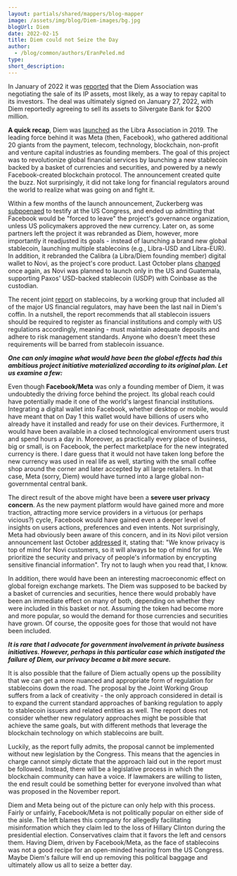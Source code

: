 ```yaml
---
layout: partials/shared/mappers/blog-mapper
image: /assets/img/blog/Diem-images/bg.jpg
blogUrl: Diem
date: 2022-02-15
title: Diem could not Seize the Day
author:
  - /blog/common/authors/EranPeled.md
type:
short_description: 
---
```

In January of 2022 it was [reported](https://www.bloomberg.com/news/articles/2022-01-25/zuckerberg-s-stablecoin-ambitions-unravel-with-diem-sale-talks?sref=gni836kR) that the Diem Association was negotiating the sale of its IP assets, most likely, as a way to repay capital to its investors. The deal was ultimately signed on January 27, 2022, with Diem reportedly agreeing to sell its assets to Silvergate Bank for $200 million.

**A quick recap**, Diem was [launched](https://www.theguardian.com/technology/2019/jun/18/libra-facebook-cryptocurrency-new-digital-money-transactions) as the Libra Association in 2019. The leading force behind it was Meta (then, Facebook), who gathered additional 20 giants from the payment, telecom, technology, blockchain, non-profit and venture capital industries as founding members. The goal of this project was to revolutionize global financial services by launching a new stablecoin backed by a basket of currencies and securities, and powered by a newly Facebook-created blockchain protocol. The announcement created quite the buzz. Not surprisingly, it did not take long for financial regulators around the world to realize what was going on and fight it.

Within a few months of the launch announcement, Zuckerberg was [subpoenaed](https://edition.cnn.com/2019/10/23/tech/mark-zuckerberg-facebook-libra-hearing/index.html) to testify at the US Congress, and ended up admitting that Facebook would be "forced to leave" the project's governance organization, unless US policymakers approved the new currency. Later on, as some partners left the project it was rebranded as Diem, however, more importantly it readjusted its goals - instead of launching a brand new global stablecoin, launching multiple stablecoins (e.g., Libra-USD and Libra-EUR). In addition, it rebranded the Calibra (a Libra/Diem founding member) digital wallet to Novi, as the project's core product. Last October plans [changed](https://techcrunch.com/2021/10/19/facebook-scales-back-its-crypto-ambitions-once-again/) once again, as Novi was planned to launch only in the US and Guatemala, supporting Paxos' USD-backed stablecoin (USDP) with Coinbase as the custodian.

The recent joint [report](https://home.treasury.gov/news/press-releases/jy0454) on stablecoins, by a working group that included all of the major US financial regulators, may have been the last nail in Diem's coffin. In a nutshell, the report recommends that all stablecoin issuers should be required to register as financial institutions and comply with US regulations accordingly, meaning - must maintain adequate deposits and adhere to risk management standards. Anyone who doesn't meet these requirements will be barred from stablecoin issuance.

***One can only imagine what would have been the global effects had this ambitious project initiative materialized according to its original plan. Let us examine a few:***

Even though **Facebook/Meta** was only a founding member of Diem, it was undoubtedly the driving force behind the project. Its global reach could have potentially made it one of the world's largest financial institutions. Integrating a digital wallet into Facebook, whether desktop or mobile, would have meant that on Day 1 this wallet would have billions of users who already have it installed and ready for use on their devices. Furthermore, it would have been available in a closed technological environment users trust and spend hours a day in. Moreover, as practically every place of business, big or small, is on Facebook, the perfect marketplace for the new integrated currency is there. I dare guess that it would not have taken long before the new currency was used in real life as well, starting with the small coffee shop around the corner and later accepted by all large retailers. In that case, Meta (sorry, Diem) would have turned into a large global non-governmental central bank.

The direct result of the above might have been a **severe user privacy concern**. As the new payment platform would have gained more and more traction, attracting more service providers in a virtuous (or perhaps vicious?) cycle, Facebook would have gained even a deeper level of insights on users actions, preferences and even intents. Not surprisingly, Meta had obviously been aware of this concern, and in its Novi pilot version announcement last October [addressed](https://www.novi.com/news/pilot-version-of-novi-now-available/) it, stating that: "We know privacy is top of mind for Novi customers, so it will always be top of mind for us. We prioritize the security and privacy of people's information by encrypting sensitive financial information". Try not to laugh when you read that, I know.

In addition, there would have been an interesting macroeconomic effect on global foreign exchange markets. The Diem was supposed to be backed by a basket of currencies and securities, hence there would probably have been an immediate effect on many of both, depending on whether they were included in this basket or not. Assuming the token had become more and more popular, so would the demand for those currencies and securities have grown. Of course, the opposite goes for those that would not have been included.

***It is rare that I advocate for government involvement in private business initiatives. However, perhaps in this particular case which instigated the failure of Diem, our privacy became a bit more secure.***

It is also possible that the failure of Diem actually opens up the possibility that we can get a more nuanced and appropriate form of regulation for stablecoins down the road. The proposal by the Joint Working Group suffers from a lack of creativity - the only approach considered in detail is to expand the current standard approaches of banking regulation to apply to stablecoin issuers and related entities as well. The report does not consider whether new regulatory approaches might be possible that achieve the same goals, but with different methods that leverage the blockchain technology on which stablecoins are built.

Luckily, as the report fully admits, the proposal cannot be implemented without new legislation by the Congress. This means that the agencies in charge cannot simply dictate that the approach laid out in the report must be followed. Instead, there will be a legislative process in which the blockchain community can have a voice. If lawmakers are willing to listen, the end result could be something better for everyone involved than what was proposed in the November report.

Diem and Meta being out of the picture can only help with this process. Fairly or unfairly, Facebook/Meta is not politically popular on either side of the aisle. The left blames this company for allegedly facilitating misinformation which they claim led to the loss of Hillary Clinton during the presidential election. Conservatives claim that it favors the left and censors them. Having Diem, driven by Facebook/Meta, as the face of stablecoins was not a good recipe for an open-minded hearing from the US Congress. Maybe Diem's failure will end up removing this political baggage and ultimately allow us all to seize a better day.

